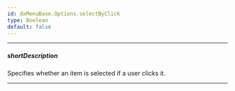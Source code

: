 ```yaml
---
id: dxMenuBase.Options.selectByClick
type: Boolean
default: false
---
```

---
##### shortDescription
Specifies whether an item is selected if a user clicks it.

---

